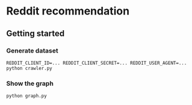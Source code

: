# Reddit recommendation

## Getting started

### Generate dataset

`REDDIT_CLIENT_ID=... REDDIT_CLIENT_SECRET=... REDDIT_USER_AGENT=... python crawler.py`

### Show the graph

`python graph.py`